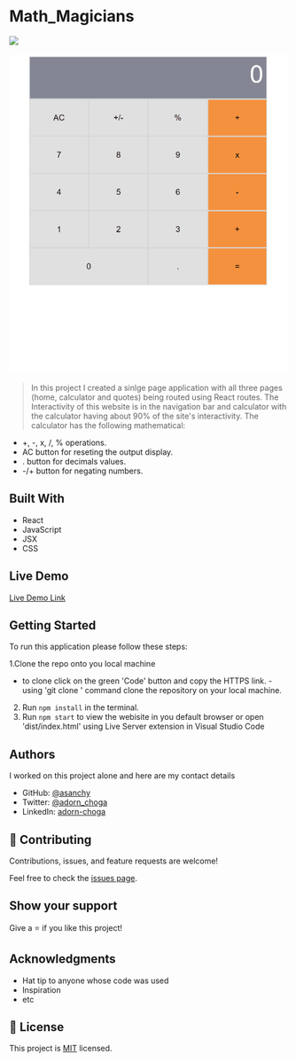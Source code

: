 # Math_Magicians

![](https://img.shields.io/badge/Microverse-blueviolet)

![Calculator](./demo/calculator.gif)

> In this project I created a sinlge page application with all three pages (home,   calculator and quotes) being routed using React routes. The Interactivity of this website is in the navigation bar and calculator with the calculator having about 90% of the site's interactivity. The calculator has the following mathematical:
 - +, -, x, /, % operations.
 - AC button for reseting the output display.
 - . button for decimals values.
 - -/+ button for negating numbers.

## Built With

- React
- JavaScript
- JSX
- CSS

## Live Demo

[Live Demo Link](https://adornchoga.github.io/Math_Magicians/)

## Getting Started

To run this application please follow these steps:

1.Clone the repo onto you local machine
  - to clone click on the green 'Code' button and copy the HTTPS link.
  -using 'git clone <link>' command clone the repository on your local machine.
2. Run `npm install` in the terminal.
3. Run `npm start` to view the webisite in you default browser or open 'dist/index.html' using Live Server extension in Visual Studio Code

## Authors
I worked on this project alone and here are my contact details

- GitHub: [@asanchy](https://github.com/Asanchy)
- Twitter: [@adorn_choga](https://twitter.com/adorn_choga)
- LinkedIn: [adorn-choga](https://www.linkedin.com/in/adorn-choga-076024201/)

## 🤝 Contributing

Contributions, issues, and feature requests are welcome!

Feel free to check the [issues page](../../issues/).

## Show your support

Give a ⭐️ if you like this project!

## Acknowledgments

- Hat tip to anyone whose code was used
- Inspiration
- etc


## 📝 License

This project is [MIT](./MIT.md) licensed.
